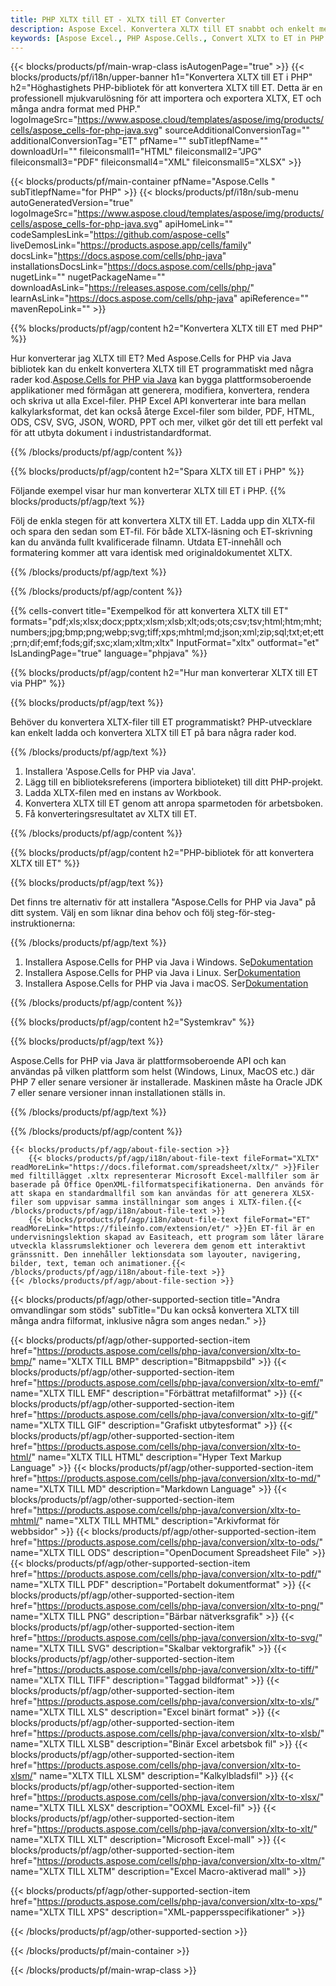 ```yaml
---
title: PHP XLTX till ET - XLTX till ET Converter
description: Aspose Excel. Konvertera XLTX till ET snabbt och enkelt med Aspose.Cells. PHP XLTX till ET. PHP Spara XLTX till ET. Spara XLTX som ET med PHP.
keywords: [Aspose Excel., PHP Aspose.Cells., Convert XLTX to ET in PHP., Save XLTX to ET using PHP., PHP XLTX to ET saveformat., XLTX to ET Converter., PHP Save XLTX as ET]
---
```

{{< blocks/products/pf/main-wrap-class isAutogenPage="true" >}}
{{< blocks/products/pf/i18n/upper-banner h1="Konvertera XLTX till ET i PHP" h2="Höghastighets PHP-bibliotek för att konvertera XLTX till ET. Detta är en professionell mjukvarulösning för att importera och exportera XLTX, ET och många andra format med PHP." logoImageSrc="https://www.aspose.cloud/templates/aspose/img/products/cells/aspose_cells-for-php-java.svg" sourceAdditionalConversionTag="" additionalConversionTag="ET" pfName="" subTitlepfName="" downloadUrl="" fileiconsmall1="HTML" fileiconsmall2="JPG" fileiconsmall3="PDF" fileiconsmall4="XML" fileiconsmall5="XLSX" >}}

{{< blocks/products/pf/main-container pfName="Aspose.Cells " subTitlepfName="for PHP" >}}
{{< blocks/products/pf/i18n/sub-menu autoGeneratedVersion="true" logoImageSrc="https://www.aspose.cloud/templates/aspose/img/products/cells/aspose_cells-for-php-java.svg" apiHomeLink="" codeSamplesLink="https://github.com/aspose-cells" liveDemosLink="https://products.aspose.app/cells/family" docsLink="https://docs.aspose.com/cells/php-java" installationsDocsLink="https://docs.aspose.com/cells/php-java" nugetLink="" nugetPackageName="" downloadAsLink="https://releases.aspose.com/cells/php/" learnAsLink="https://docs.aspose.com/cells/php-java" apiReference="" mavenRepoLink="" >}}


{{% blocks/products/pf/agp/content h2="Konvertera XLTX till ET med PHP" %}}

 Hur konverterar jag XLTX till ET? Med Aspose.Cells for PHP via Java bibliotek kan du enkelt konvertera XLTX till ET programmatiskt med några rader kod.[Aspose.Cells for PHP via Java](https://products.aspose.com/cells/php-java/) kan bygga plattformsoberoende applikationer med förmågan att generera, modifiera, konvertera, rendera och skriva ut alla Excel-filer. PHP Excel API konverterar inte bara mellan kalkylarksformat, det kan också återge Excel-filer som bilder, PDF, HTML, ODS, CSV, SVG, JSON, WORD, PPT och mer, vilket gör det till ett perfekt val för att utbyta dokument i industristandardformat.
 
{{% /blocks/products/pf/agp/content %}}

{{% blocks/products/pf/agp/content h2="Spara XLTX till ET i PHP" %}}

Följande exempel visar hur man konverterar XLTX till ET i PHP.
{{% blocks/products/pf/agp/text %}}

Följ de enkla stegen för att konvertera XLTX till ET. Ladda upp din XLTX-fil och spara den sedan som ET-fil. För både XLTX-läsning och ET-skrivning kan du använda fullt kvalificerade filnamn. Utdata ET-innehåll och formatering kommer att vara identisk med originaldokumentet XLTX.

{{% /blocks/products/pf/agp/text %}}

{{% /blocks/products/pf/agp/content %}}

{{% cells-convert title="Exempelkod för att konvertera XLTX till ET" formats="pdf;xls;xlsx;docx;pptx;xlsm;xlsb;xlt;ods;ots;csv;tsv;html;htm;mht;numbers;jpg;bmp;png;webp;svg;tiff;xps;mhtml;md;json;xml;zip;sql;txt;et;ett;prn;dif;emf;fods;gif;sxc;xlam;xltm;xltx" InputFormat="xltx" outformat="et" IsLandingPage="true" language="phpjava" %}}

{{% blocks/products/pf/agp/content h2="Hur man konverterar XLTX till ET via PHP" %}}

{{% blocks/products/pf/agp/text %}}

Behöver du konvertera XLTX-filer till ET programmatiskt? PHP-utvecklare kan enkelt ladda och konvertera XLTX till ET på bara några rader kod.

{{% /blocks/products/pf/agp/text %}}

1.  Installera 'Aspose.Cells for PHP via Java'.
1.  Lägg till en biblioteksreferens (importera biblioteket) till ditt PHP-projekt.
1.  Ladda XLTX-filen med en instans av Workbook.
1.  Konvertera XLTX till ET genom att anropa sparmetoden för arbetsboken.
1.  Få konverteringsresultatet av XLTX till ET.

{{% /blocks/products/pf/agp/content %}}

{{% blocks/products/pf/agp/content h2="PHP-bibliotek för att konvertera XLTX till ET" %}}

{{% blocks/products/pf/agp/text %}}

Det finns tre alternativ för att installera "Aspose.Cells for PHP via Java" på ditt system. Välj en som liknar dina behov och följ steg-för-steg-instruktionerna:

{{% /blocks/products/pf/agp/text %}}

1.  Installera Aspose.Cells for PHP via Java i Windows. Se[Dokumentation](https://docs.aspose.com/cells/php-java/setup-and-installation-guidelines/#windows)
1.  Installera Aspose.Cells for PHP via Java i Linux. Ser[Dokumentation](https://docs.aspose.com/cells/php-java/setup-and-installation-guidelines/#linux)
1.  Installera Aspose.Cells for PHP via Java i macOS. Ser[Dokumentation](https://docs.aspose.com/cells/php-java/setup-and-installation-guidelines/#mac)

{{% /blocks/products/pf/agp/content %}}

{{% blocks/products/pf/agp/content h2="Systemkrav" %}}

{{% blocks/products/pf/agp/text %}}

Aspose.Cells for PHP via Java är plattformsoberoende API och kan användas på vilken plattform som helst (Windows, Linux, MacOS etc.) där PHP 7 eller senare versioner är installerade. Maskinen måste ha Oracle JDK 7 eller senare versioner innan installationen ställs in.
 
{{% /blocks/products/pf/agp/text %}}


{{% /blocks/products/pf/agp/content %}}

<!-- aboutfile Starts -->
    {{< blocks/products/pf/agp/about-file-section >}}
        {{< blocks/products/pf/agp/i18n/about-file-text fileFormat="XLTX" readMoreLink="https://docs.fileformat.com/spreadsheet/xltx/" >}}Filer med filtillägget .xltx representerar Microsoft Excel-mallfiler som är baserade på Office OpenXML-filformatspecifikationerna. Den används för att skapa en standardmallfil som kan användas för att generera XLSX-filer som uppvisar samma inställningar som anges i XLTX-filen.{{< /blocks/products/pf/agp/i18n/about-file-text >}}
        {{< blocks/products/pf/agp/i18n/about-file-text fileFormat="ET" readMoreLink="https://fileinfo.com/extension/et/" >}}En ET-fil är en undervisningslektion skapad av Easiteach, ett program som låter lärare utveckla klassrumslektioner och leverera dem genom ett interaktivt gränssnitt. Den innehåller lektionsdata som layouter, navigering, bilder, text, teman och animationer.{{< /blocks/products/pf/agp/i18n/about-file-text >}}
    {{< /blocks/products/pf/agp/about-file-section >}}
<!-- aboutfile Ends -->

{{< blocks/products/pf/agp/other-supported-section title="Andra omvandlingar som stöds" subTitle="Du kan också konvertera XLTX till många andra filformat, inklusive några som anges nedan." >}}

{{< blocks/products/pf/agp/other-supported-section-item href="https://products.aspose.com/cells/php-java/conversion/xltx-to-bmp/" name="XLTX TILL BMP" description="Bitmappsbild" >}}
{{< blocks/products/pf/agp/other-supported-section-item href="https://products.aspose.com/cells/php-java/conversion/xltx-to-emf/" name="XLTX TILL EMF" description="Förbättrat metafilformat" >}}
{{< blocks/products/pf/agp/other-supported-section-item href="https://products.aspose.com/cells/php-java/conversion/xltx-to-gif/" name="XLTX TILL GIF" description="Grafiskt utbytesformat" >}}
{{< blocks/products/pf/agp/other-supported-section-item href="https://products.aspose.com/cells/php-java/conversion/xltx-to-html/" name="XLTX TILL HTML" description="Hyper Text Markup Language" >}}
{{< blocks/products/pf/agp/other-supported-section-item href="https://products.aspose.com/cells/php-java/conversion/xltx-to-md/" name="XLTX TILL MD" description="Markdown Language" >}}
{{< blocks/products/pf/agp/other-supported-section-item href="https://products.aspose.com/cells/php-java/conversion/xltx-to-mhtml/" name="XLTX TILL MHTML" description="Arkivformat för webbsidor" >}}
{{< blocks/products/pf/agp/other-supported-section-item href="https://products.aspose.com/cells/php-java/conversion/xltx-to-ods/" name="XLTX TILL ODS" description="OpenDocument Spreadsheet File" >}}
{{< blocks/products/pf/agp/other-supported-section-item href="https://products.aspose.com/cells/php-java/conversion/xltx-to-pdf/" name="XLTX TILL PDF" description="Portabelt dokumentformat" >}}
{{< blocks/products/pf/agp/other-supported-section-item href="https://products.aspose.com/cells/php-java/conversion/xltx-to-png/" name="XLTX TILL PNG" description="Bärbar nätverksgrafik" >}}
{{< blocks/products/pf/agp/other-supported-section-item href="https://products.aspose.com/cells/php-java/conversion/xltx-to-svg/" name="XLTX TILL SVG" description="Skalbar vektorgrafik" >}}
{{< blocks/products/pf/agp/other-supported-section-item href="https://products.aspose.com/cells/php-java/conversion/xltx-to-tiff/" name="XLTX TILL TIFF" description="Taggad bildformat" >}}
{{< blocks/products/pf/agp/other-supported-section-item href="https://products.aspose.com/cells/php-java/conversion/xltx-to-xls/" name="XLTX TILL XLS" description="Excel binärt format" >}}
{{< blocks/products/pf/agp/other-supported-section-item href="https://products.aspose.com/cells/php-java/conversion/xltx-to-xlsb/" name="XLTX TILL XLSB" description="Binär Excel arbetsbok fil" >}}
{{< blocks/products/pf/agp/other-supported-section-item href="https://products.aspose.com/cells/php-java/conversion/xltx-to-xlsm/" name="XLTX TILL XLSM" description="Kalkylbladsfil" >}}
{{< blocks/products/pf/agp/other-supported-section-item href="https://products.aspose.com/cells/php-java/conversion/xltx-to-xlsx/" name="XLTX TILL XLSX" description="OOXML Excel-fil" >}}
{{< blocks/products/pf/agp/other-supported-section-item href="https://products.aspose.com/cells/php-java/conversion/xltx-to-xlt/" name="XLTX TILL XLT" description="Microsoft Excel-mall" >}}
{{< blocks/products/pf/agp/other-supported-section-item href="https://products.aspose.com/cells/php-java/conversion/xltx-to-xltm/" name="XLTX TILL XLTM" description="Excel Macro-aktiverad mall" >}}

{{< blocks/products/pf/agp/other-supported-section-item href="https://products.aspose.com/cells/php-java/conversion/xltx-to-xps/" name="XLTX TILL XPS" description="XML-pappersspecifikationer" >}}

{{< /blocks/products/pf/agp/other-supported-section >}}

{{< /blocks/products/pf/main-container >}}
    
{{< /blocks/products/pf/main-wrap-class >}}
